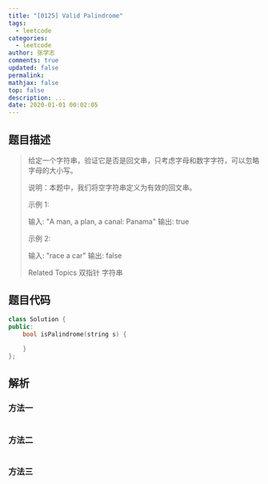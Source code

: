 ```yaml
---
title: "[0125] Valid Palindrome"
tags:
  - leetcode
categories:
  - leetcode
author: 张学志
comments: true
updated: false
permalink:
mathjax: false
top: false
description: ...
date: 2020-01-01 00:02:05
---
```


## 题目描述

> 给定一个字符串，验证它是否是回文串，只考虑字母和数字字符，可以忽略字母的大小写。 
> 
> 说明：本题中，我们将空字符串定义为有效的回文串。 
> 
> 示例 1: 
> 
> 输入: "A man, a plan, a canal: Panama"
> 输出: true
> 
> 
> 示例 2: 
> 
> 输入: "race a car"
> 输出: false
> 
> Related Topics 双指针 字符串

## 题目代码

```cpp
class Solution {
public:
    bool isPalindrome(string s) {
        
    }
};
```

## 解析

### 方法一

```cpp

```

### 方法二

```cpp

```

### 方法三

```cpp

```

